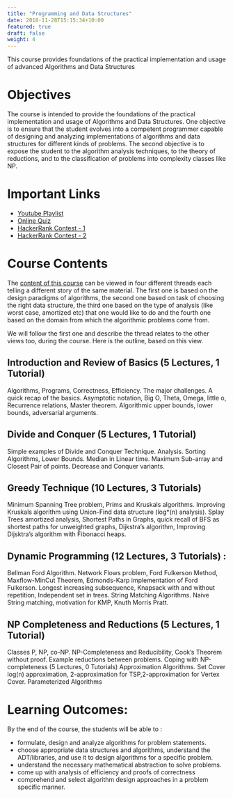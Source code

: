 ```yaml
---
title: "Programming and Data Structures"
date: 2018-11-28T15:15:34+10:00
featured: true
draft: false
weight: 4
---
```


This course provides foundations of the practical implementation and usage of advanced Algorithms and Data Structures

# Objectives
The course is intended to provide the foundations of the practical implementation and usage of Algorithms and Data Structures. One objective is to ensure that the student evolves into a competent programmer capable of designing and analyzing implementations of algorithms and data structures for different kinds of problems. The second objective is to expose the student to the algorithm analysis techniques, to the theory of reductions, and to the classification of problems into complexity classes like NP.

# Important Links
- [Youtube Playlist]()
- [Online Quiz]()
- [HackerRank Contest - 1]()
- [HackerRank Contest - 2]()

# Course Contents
The [content of this course](http://www.cse.iitm.ac.in/course_details.php?arg=MzM=) can be viewed in four different threads each telling a different story of the same material. The first one is based on the design paradigms of algorithms, the second one based on task of choosing the right data structure, the third one based on the type of analysis (like worst case, amortized etc) that one would like to do and the fourth one based on the domain from which the algorithmic problems come from.

We will follow the first one and describe the thread relates to the other views too, during the course. Here is the outline, based on this view.

## Introduction and Review of Basics (5 Lectures, 1 Tutorial)
Algorithms, Programs, Correctness, Efficiency. The major challenges. A quick recap of the basics. Asymptotic notation, Big O, Theta, Omega, little o, Recurrence relations, Master theorem. Algorithmic upper bounds, lower bounds, adversarial arguments.

## Divide and Conquer (5 Lectures, 1 Tutorial)
Simple examples of Divide and Conquer Technique. Analysis. Sorting Algorithms, Lower Bounds. Median in Linear time. Maximum Sub-array and Closest Pair of points. Decrease and Conquer variants.

## Greedy Technique (10 Lectures, 3 Tutorials)
Minimum Spanning Tree problem, Prims and Kruskals algorithms. Improving Kruskals algorithm using Union-Find data structure (log*(n) analysis). Splay Trees amortized analysis, Shortest Paths in Graphs, quick recall of BFS as shortest paths for unweighted graphs, Dijkstra’s algorithm, Improving Dijsktra’s algorithm with Fibonacci heaps.

## Dynamic Programming (12 Lectures, 3 Tutorials) :
Bellman Ford Algorithm. Network Flows problem, Ford Fulkerson Method, Maxflow-MinCut Theorem, Edmonds-Karp implementation of Ford Fulkerson. Longest increasing subsequence, Knapsack with and without repetition, Independent set in trees. String Matching Algorithms. Naive String matching, motivation for KMP, Knuth Morris Pratt.

## NP Completeness and Reductions (5 Lectures, 1 Tutorial)
Classes P, NP, co-NP. NP-Completeness and Reducibility, Cook’s Theorem without proof. Example reductions between problems.
Coping with NP-completeness (5 Lectures, 0 Tutorials)
Approximation Algorithms. Set Cover log(n) approximation, 2-approximation for TSP,2-approximation for Vertex Cover. Parameterized Algorithms


# Learning Outcomes:
By the end of the course, the students will be able to :
- formulate, design and analyze algorithms for problem statements.
- choose appropriate data structures and algorithms, understand the ADT/libraries, and use it to design algorithms for a specific problem.
- understand the necessary mathematical abstraction to solve problems.
- come up with analysis of efficiency and proofs of correctness
- comprehend and select algorithm design approaches in a problem specific manner.